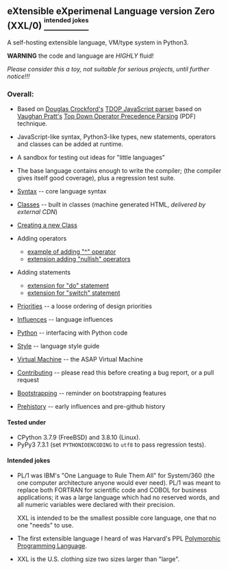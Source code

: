 ## eXtensible eXperimenal Language version Zero (XXL/0) [<sup><sup>intended jokes</sup></sup>](#intended-jokes)

A self-hosting extensible language, VM/type system in Python3.

**WARNING** the code and language are *HIGHLY* fluid!

*Please consider this a toy, not suitable for serious projects,
until further notice!!!*

### Overall:

* Based on [Douglas Crockford's](http://crockford.com/)
     [TDOP JavaScript parser](http://crockford.com/javascript/tdop/tdop.html)
	based on [Vaughan Pratt's](http://boole.stanford.edu/pratt.html)
	[Top Down Operator Precedence Parsing](http://web.archive.org/web/20151223215421/http://hall.org.ua/halls/wizzard/pdf/Vaughan.Pratt.TDOP.pdf) (PDF)
	technique.

* JavaScript-like syntax, Python3-like types,
	new statements, operators and classes can be added at runtime.

* A sandbox for testing out ideas for "little languages"

* The base language contains enough to write the compiler;
	(the compiler gives itself good coverage),
	plus a regression test suite.

* [Syntax](doc/syntax.md) -- core language syntax

<!-- DOUBLE BLEH: no way to link to HTML!?!! no relative link!!!!! -->
<!-- also https://htmlpreview.github.io/ -->
<!-- HTML file w/o "head" section is acceptable .md file?? -->
* [Classes](https://raw.githack.com/philbudne/xxl/main/src/dist/classes.html) -- built in classes (machine generated HTML, *delivered by external CDN*)

* [Creating a new Class](doc/create-class.md)

* Adding operators
    + [example of adding "^" operator](doc/adding-operator.md)
    + [extension adding "nullish" operators](src/lib/ext/nullish.xxl)

* Adding statements
    + [extension for "do" statement](src/lib/ext/do.xxl)
    + [extension for "switch" statement](src/lib/ext/switch.xxl)

* [Priorities](doc/priorities.md) -- a loose ordering of design priorities

* [Influences](doc/influences.md) -- language influences

* [Python](doc/python.md) -- interfacing with Python code

* [Style](doc/style.md) -- language style guide

* [Virtual Machine](doc/vm.md) -- the ASAP Virtual Machine

* [Contributing](doc/contributing.md) -- please read this before creating a bug report, or a pull request

* [Bootstrapping](doc/bootstrapping.md) -- reminder on bootstrapping features

* [Prehistory](doc/prehistory.md) -- early influences and pre-github history

#### Tested under

* CPython 3.7.9 (FreeBSD) and 3.8.10 (Linux).
* PyPy3 7.3.1 (set `PYTHONIOENCODING` to `utf8` to pass regression tests).

#### Intended jokes

* PL/1 was IBM's "One Language to Rule Them All" for System/360
     (the one computer architecture anyone would ever need).
     PL/1 was meant to replace both FORTRAN for scientific code
     and COBOL for business applications; it was a large
     language which had no reserved words, and all numeric
     variables were declared with their precision.

     XXL is intended to be the smallest possible core language,
     one that no one "needs" to use.

* The first extensible language I heard of was Harvard's PPL
     [Polymorphic Programming Language](https://en.wikipedia.org/wiki/Polymorphic_Programming_Language).

* XXL is the U.S. clothing size two sizes larger than "large".

